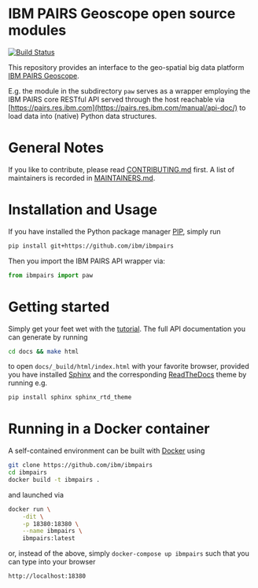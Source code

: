 # IBM PAIRS Geoscope open source modules

[![Build Status](https://travis-ci.org/IBM/ibmpairs.svg?branch=master)](https://travis-ci.org/IBM/ibmpairs)

This repository provides an interface to the geo-spatial big data platform
[IBM PAIRS Geoscope](https://ibmpairs.mybluemix.net).

E.g. the module in the subdirectory `paw` serves as a wrapper employing the IBM PAIRS
core RESTful API served through the host reachable via
[https://pairs.res.ibm.com](https://pairs.res.ibm.com/manual/api-doc/) to load data into (native)
Python data structures.


# General Notes

If you like to contribute, please read [CONTRIBUTING.md](CONTRIBUTING.md) first.
A list of maintainers is recorded in [MAINTAINERS.md](MAINTAINERS.md).


# Installation and Usage

If you have installed the Python package manager [PIP](https://github.com/pypa/pip),
simply run
```Bash
pip install git+https://github.com/ibm/ibmpairs
```
Then you import the IBM PAIRS API wrapper via:
```Python
from ibmpairs import paw
```

# Getting started

Simply get your feet wet with the [tutorial](tutorials/IBM-PAIRS-API-wrapper-tutorial.ipynb).
The full API documentation you can generate by running
```Bash
cd docs && make html
```
to open `docs/_build/html/index.html` with your favorite browser, provided you
have installed [Sphinx](https://www.sphinx-doc.org/) and the corresponding
[ReadTheDocs](https://readthedocs.org/) theme by running e.g.
```Bash
pip install sphinx sphinx_rtd_theme
```


# Running in a Docker container

A self-contained environment can be built with [Docker](http://www.docker.com) using
```Bash
git clone https://github.com/ibm/ibmpairs
cd ibmpairs
docker build -t ibmpairs .
```
and launched via
```Bash
docker run \
    -dit \
    -p 18380:18380 \
    --name ibmpairs \
    ibmpairs:latest
```
or, instead of the above, simply `docker-compose up ibmpairs` such that you can type
into your browser
```
http://localhost:18380
```
